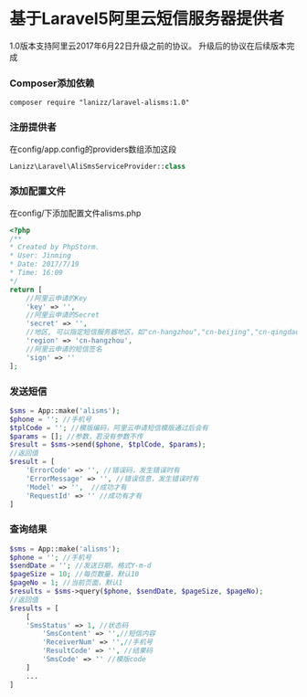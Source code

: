 # 基于Laravel5阿里云短信服务器提供者

1.0版本支持阿里云2017年6月22日升级之前的协议。
升级后的协议在后续版本完成

### Composer添加依赖

``` stylus
composer require "lanizz/laravel-alisms:1.0"
```

### 注册提供者
在config/app.config的providers数组添加这段

``` php
Lanizz\Laravel\AliSmsServiceProvider::class
```

### 添加配置文件
在config/下添加配置文件alisms.php

``` php
<?php
/**
* Created by PhpStorm.
* User: Jinming
* Date: 2017/7/19
* Time: 16:09
*/
return [
	//阿里云申请的Key
	'key' => '',
	//阿里云申请的Secret
	'secret' => '',
	//地区, 可以指定短信服务器地区，如"cn-hangzhou","cn-beijing","cn-qingdao","cn-hongkong","cn-shanghai","us-west-1","cn-shenzhen","ap-southeast-1"
	'region' => 'cn-hangzhou',
	//阿里云申请的短信签名
	'sign' => ''
];
```


### 发送短信
``` php
$sms = App::make('alisms');
$phone = ''; //手机号
$tplCode = ''; //模版编码，阿里云申请短信模版通过后会有
$params = []; //参数，若没有参数不传
$result = $sms->send($phone, $tplCode, $params);
//返回值
$result = [
	'ErrorCode' => '', //错误码，发生错误时有
	'ErrorMessage' => '', //错误信息，发生错误时有
	'Model' => '',  //成功才有
	'RequestId' => '' //成功有才有
] 
```
### 查询结果
```php
$sms = App::make('alisms');
$phone = ''; //手机号
$sendDate = ''; //发送日期，格式Y-m-d
$pageSize = 10; //每页数量，默认10
$pageNo = 1; //当前页面，默认1
$results = $sms->query($phone, $sendDate, $pageSize, $pageNo);
//返回值
$results = [
	[
	'SmsStatus' => 1, //状态码
        'SmsContent' => '',//短信内容
        'ReceiverNum' => '',//手机号
        'ResultCode' => '', //结果码
        'SmsCode' => '' //模版code
	]
	...
]
```
